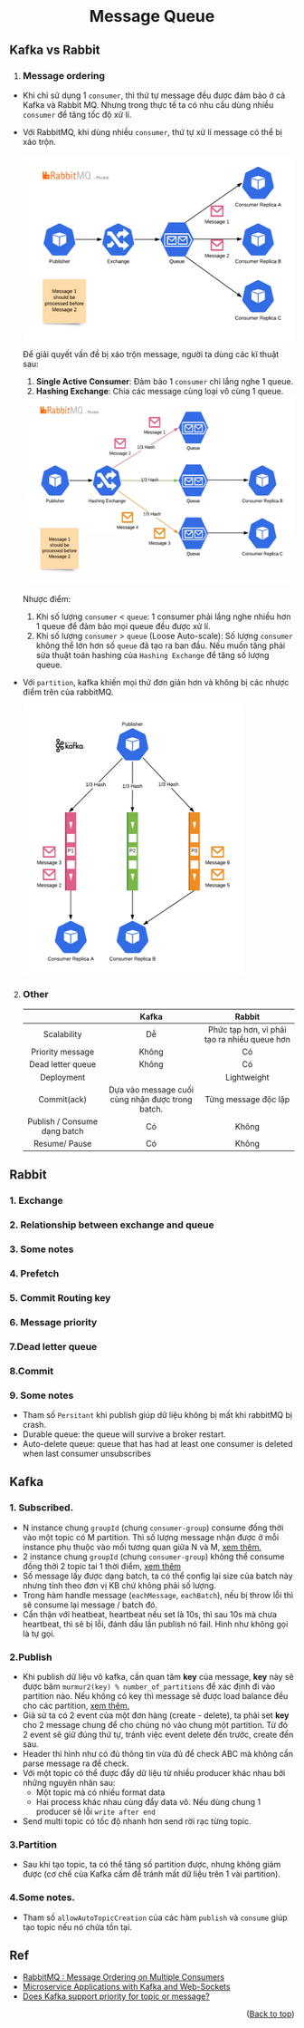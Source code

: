 <div id="top"></div>

<br />
<div align="center">
  <h1 align="center">Message Queue</h1>
</div>

## Kafka vs Rabbit

1. ### Message ordering

- Khi chỉ sử dụng 1 `consumer`, thì thứ tự message đều được đảm bảo ở cả Kafka và Rabbit MQ. Nhưng trong thực tế ta có nhu cầu dùng nhiều `consumer` để tăng tốc độ xử lí.

- Với RabbitMQ, khi dùng nhiều `consumer`, thứ tự xử lí message có thể bị xáo trộn.

  <img src="images/queue/rabbitMQ-ordering.png.webp" alt="Logo" width="485" height="327">

  Để giải quyết vấn đề bị xáo trộn message, người ta dùng các kĩ thuật sau:

  1. **Single Active Consumer**: Đảm bảo 1 `consumer` chỉ lắng nghe 1 queue.
  2. **Hashing Exchange**: Chia các message cùng loại vô cùng 1 queue.

  <img src="images/queue/rabbitMQ-ordering-1.png.webp" alt="Logo" width="512" height="333">

  Nhược điểm:

  1. Khi số lượng `consumer` < `queue`: 1 consumer phải lắng nghe nhiều hơn 1 queue để đảm bảo mọi queue đều được xử lí.
  2. Khi số lượng `consumer` > `queue` (Loose Auto-scale): Số lượng `consumer` không thể lớn hơn số `queue` đã tạo ra ban đầu. Nếu muốn tăng phải sửa thuật toán hashing của `Hashing Exchange` để tăng số lượng queue.

- Với `partition`, kafka khiến mọi thứ đơn giản hơn và không bị các nhược điểm trên của rabbitMQ.

  <img src="images/queue/kafka-ordering-1.png.webp" alt="Logo" width="390" height="475">

2. ### Other
   |                              |                      Kafka                       |                    Rabbit                    |
   | :--------------------------: | :----------------------------------------------: | :------------------------------------------: |
   |         Scalability          |                        Dễ                        | Phức tạp hơn, vì phải tạo ra nhiều queue hơn |
   |       Priority message       |                      Không                       |                      Có                      |
   |      Dead letter queue       |                      Không                       |                      Có                      |
   |          Deployment          |                                                  |                 Lightweight                  |
   |         Commit(ack)          | Dựa vào message cuối cùng nhận được trong batch. |             Từng message độc lập             |
   | Publish / Consume dạng batch |                        Có                        |                    Không                     |
   |        Resume/ Pause         |                        Có                        |                    Không                     |

## Rabbit

### 1. Exchange

### 2. Relationship between exchange and queue

### 3. Some notes

### 4. Prefetch

### 5. Commit Routing key

### 6. Message priority

### 7.Dead letter queue

### 8.Commit

### 9. Some notes

- Tham số `Persitant` khi publish giúp dữ liệu không bị mất khi rabbitMQ bị crash.
- Durable queue: the queue will survive a broker restart.
- Auto-delete queue: queue that has had at least one consumer is deleted when last consumer unsubscribes

## Kafka

### 1. Subscribed.

- N instance chung `groupId` (chung `consumer-group`) consume đồng thời vào một topic có M partition. Thì số lượng message nhận được ở mỗi instance phụ thuộc vào mối tương quan giữa N và M, [xem thêm.](https://sagarkudu.medium.com/explain-consumer-group-in-kafka-1c61fa3a77b)
- 2 instance chung `groupId` (chung `consumer-group`) không thể consume đồng thời 2 topic tai 1 thời điểm, [xem thêm](https://github.com/tulios/kafkajs/issues/1040)
- Số message lấy được dạng batch, ta có thể config lại size của batch này nhưng tính theo đơn vị KB chứ không phải số lượng.
- Trong hàm handle message (`eachMessage`, `eachBatch`), nếu bị throw lỗi thì sẽ consume lại message / batch đó.
- Cẩn thận với heatbeat, heartbeat nếu set là 10s, thì sau 10s mà chưa heartbeat, thì sẽ bị lỗi, đánh dấu lần publish nó fail. Hình như không gọi là tự gọi.

### 2.Publish

- Khi publish dữ liệu vô kafka, cần quan tâm **key** của message, **key** này sẽ được băm `murmur2(key) % number_of_partitions` để xác định đi vào partition nào. Nếu không có key thì message sẽ được load balance đều cho các partition, [xem thêm.](https://forum.confluent.io/t/what-should-i-use-as-the-key-for-my-kafka-message/312)
- Giả sử ta có 2 event của một đơn hàng (create - delete), ta phải set **key** cho 2 message chung để cho chúng nó vào chung một partition. Từ đó 2 event sẽ giữ đúng thứ tự, tránh việc event delete đến trước, create đến sau.
- Header thì hình như có đủ thông tin vừa đủ để check ABC mà không cần parse message ra để check.
- Với một topic có thể được đẩy dữ liệu từ nhiều producer khác nhau bởi những nguyên nhân sau:
  - Một topic mà có nhiều format data
  - Hai process khác nhau cùng đẩy data vô. Nếu dùng chung 1 producer sẽ lỗi `write after end`
- Send multi topic có tốc độ nhanh hơn send rời rạc từng topic.

### 3.Partition

- Sau khi tạo topic, ta có thể tăng số partition được, nhưng không giảm được (cơ chế của Kafka cấm để tránh mất dữ liệu trên 1 vài partition).

### 4.Some notes.

- Tham số `allowAutoTopicCreation` của các hàm `publish` và `consume` giúp tạo topic nếu nó chửa tồn tại.

## Ref

- [RabbitMQ : Message Ordering on Multiple Consumers
  ](https://medium.com/batc/rabbitmq-message-ordering-on-multiple-consumers-6f484858f589)
- [Microservice Applications with Kafka and Web-Sockets](https://obss.com.tr/en/developing-event-driven-microservice-applications)
- [Does Kafka support priority for topic or message?](https://stackoverflow.com/questions/30655361/does-kafka-support-priority-for-topic-or-message#:~:text=Kafka%20is%20a%20fast%2C%20scalable,same%20problem%20that%20you%20have)
  <p align="right">(<a href="#top">Back to top</a>)</p>
